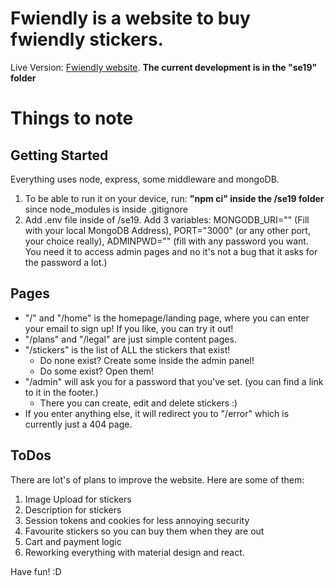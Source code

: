 
# Fwiendly is a website to buy fwiendly stickers.

Live Version: [Fwiendly website](fwiendly.com).
**The current development is in the "se19" folder**

# Things to note

## Getting Started
Everything uses node, express, some middleware and mongoDB.
1. To be able to run it on your device, run: **"npm ci" inside the /se19 folder** since node_modules is inside .gitignore
2. Add .env file inside of /se19. Add 3 variables: MONGODB_URI="" (Fill with your local MongoDB Address), PORT="3000" (or any other port, your choice really), ADMINPWD="" (fill with any password you want. You need it to access admin pages and no it's not a bug that it asks for the password a lot.)

## Pages
- "/" and "/home" is the homepage/landing page, where you can enter your email to sign up! If you like, you can try it out!
- "/plans" and "/legal" are just simple content pages.
- "/stickers" is the list of ALL the stickers that exist!
  - Do none exist? Create some inside the admin panel!
  - Do some exist? Open them!
- "/admin" will ask you for a password that you've set. (you can find a link to it in the footer.)
  - There you can create, edit and delete stickers :)
- If you enter anything else, it will redirect you to "/error" which is currently just a 404 page.

## ToDos
There are lot's of plans to improve the website. Here are some of them:
1. Image Upload for stickers
2. Description for stickers
3. Session tokens and cookies for less annoying security
4. Favourite stickers so you can buy them when they are out
5. Cart and payment logic
6. Reworking everything with material design and react.

Have fun! :D
